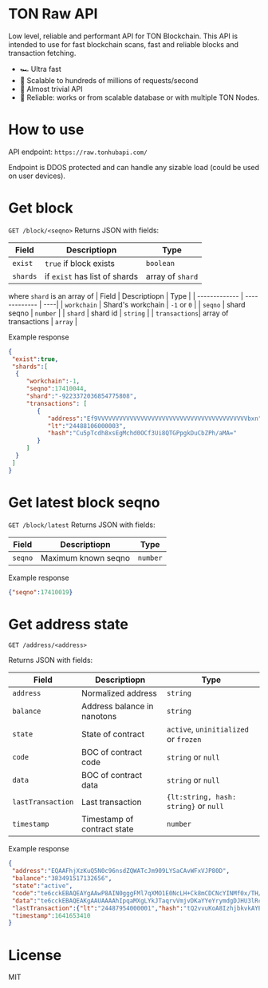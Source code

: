 # TON Raw API

Low level, reliable and performant API for TON Blockchain. This API is intended to use for fast blockchain scans, fast and reliable blocks and transaction fetching.

* 🏎 Ultra fast
* 🚀 Scalable to hundreds of millions of requests/second
* 🔨 Almost trivial API
* 💎 Reliable: works or from scalable database or with multiple TON Nodes.

# How to use

API endpoint: `https://raw.tonhubapi.com/`

Endpoint is DDOS protected and can handle any sizable load (could be used on user devices).

# Get block
```GET /block/<seqno>```
Returns JSON with fields:

| Field         | Descriptiopn | Type |
| ------------- | ------------- | ----|
| `exist`     | `true` if block exists  | `boolean` |
| `shards`     | if `exist` has list of shards  | array of `shard` |

where `shard` is an array of
| Field         | Descriptiopn | Type |
| ------------- | ------------- | ----|
| `workchain`     | Shard's workchain  | `-1` or `0` |
| `seqno`     | shard seqno  | `number` |
| `shard` | shard id | `string` |
| `transactions`| array of transactions | `array` |

Example response
```json
{
 "exist":true,
 "shards":[
  {
     "workchain":-1,
     "seqno":17410044,
     "shard":"-9223372036854775808",
     "transactions": [
        {
           "address":"Ef9VVVVVVVVVVVVVVVVVVVVVVVVVVVVVVVVVVVVVVVVVVbxn",
           "lt":"24488106000003",
           "hash":"Cu5pTcdh8xsEgMchd0OCf3Ui8QTGPpgkDuCbZPh/aMA="
        }
     ]
  }
 ]
}
```



# Get latest block seqno
```GET /block/latest```
Returns JSON with fields:

| Field         | Descriptiopn | Type |
| ------------- | ------------- | ----|
| `seqno`     | Maximum known seqno  | `number` |

Example response
```json
{"seqno":17410019}
```

# Get address state

```GET /address/<address>```

Returns JSON with fields:

| Field         | Descriptiopn | Type |
| ------------- | ------------- | ----|
| `address`     | Normalized address  | `string` |
| `balance`  | Address balance in nanotons  | `string` |
| `state` | State of contract | `active`, `uninitialized` or `frozen` |
| `code` | BOC of contract code | `string` or `null` |
| `data` | BOC of contract data | `string` or `null` |
| `lastTransaction` | Last transaction | `{lt:string, hash: string}` or `null` |
| `timestamp` | Timestamp of contract state | `number` |

Example response
```json
{
 "address":"EQAAFhjXzKuQ5N0c96nsdZQWATcJm909LYSaCAvWFxVJP80D",
 "balance":"383491517132656",
 "state":"active",
 "code":"te6cckEBAQEAYgAAwP8AIN0gggFMl7qXMO1E0NcLH+Ck8mCDCNcYINMf0x/TH/gjE7vyY+1E0NMf0x/T/9FRMrryoVFEuvKiBPkBVBBV+RDyo/gAkyDXSpbTB9QC+wDo0QGkyMsfyx/L/8ntVD++buA=",
 "data":"te6cckEBAQEAKgAAUAAAAhIpqaMXgLYkJTaqrvVmjvDKaYYeYrymdgDJHU3lRcihkG9+/ueSIVig",
 "lastTransaction":{"lt":"24487954000001","hash":"tQ2vvuKoA8IzhjbkvkAYEJRLV2vS74lckPT/neT0XD0="},
 "timestamp":1641653410
}
```

# License

MIT
